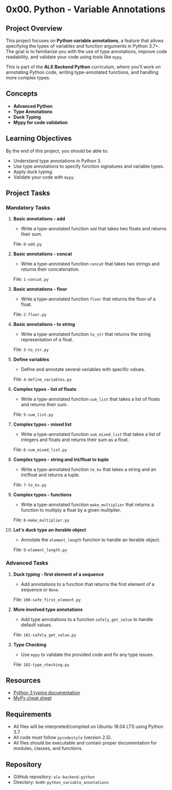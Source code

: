 # 0x00. Python - Variable Annotations

## Project Overview

This project focuses on **Python variable annotations**, a feature that allows specifying the types of variables and function arguments in Python 3.7+. The goal is to familiarize you with the use of type annotations, improve code readability, and validate your code using tools like `mypy`. 

This is part of the **ALX Backend Python** curriculum, where you'll work on annotating Python code, writing type-annotated functions, and handling more complex types.

## Concepts

- **Advanced Python**
- **Type Annotations**
- **Duck Typing**
- **Mypy for code validation**

## Learning Objectives

By the end of this project, you should be able to:

- Understand type annotations in Python 3.
- Use type annotations to specify function signatures and variable types.
- Apply duck typing.
- Validate your code with `mypy`.

## Project Tasks

### Mandatory Tasks

1. **Basic annotations - add**
   - Write a type-annotated function `add` that takes two floats and returns their sum.
   
   File: `0-add.py`

2. **Basic annotations - concat**
   - Write a type-annotated function `concat` that takes two strings and returns their concatenation.

   File: `1-concat.py`

3. **Basic annotations - floor**
   - Write a type-annotated function `floor` that returns the floor of a float.

   File: `2-floor.py`

4. **Basic annotations - to string**
   - Write a type-annotated function `to_str` that returns the string representation of a float.

   File: `3-to_str.py`

5. **Define variables**
   - Define and annotate several variables with specific values.

   File: `4-define_variables.py`

6. **Complex types - list of floats**
   - Write a type-annotated function `sum_list` that takes a list of floats and returns their sum.

   File: `5-sum_list.py`

7. **Complex types - mixed list**
   - Write a type-annotated function `sum_mixed_list` that takes a list of integers and floats and returns their sum as a float.

   File: `6-sum_mixed_list.py`

8. **Complex types - string and int/float to tuple**
   - Write a type-annotated function `to_kv` that takes a string and an int/float and returns a tuple.

   File: `7-to_kv.py`

9. **Complex types - functions**
   - Write a type-annotated function `make_multiplier` that returns a function to multiply a float by a given multiplier.

   File: `8-make_multiplier.py`

10. **Let's duck type an iterable object**
    - Annotate the `element_length` function to handle an iterable object.

    File: `9-element_length.py`

### Advanced Tasks

1. **Duck typing - first element of a sequence**
   - Add annotations to a function that returns the first element of a sequence or `None`.

   File: `100-safe_first_element.py`

2. **More involved type annotations**
   - Add type annotations to a function `safely_get_value` to handle default values.

   File: `101-safely_get_value.py`

3. **Type Checking**
   - Use `mypy` to validate the provided code and fix any type issues.

   File: `102-type_checking.py`

## Resources

- [Python 3 typing documentation](https://docs.python.org/3/library/typing.html)
- [MyPy cheat sheet](https://mypy.readthedocs.io/en/stable/cheat_sheet_py3.html)

## Requirements

- All files will be interpreted/compiled on Ubuntu 18.04 LTS using Python 3.7.
- All code must follow `pycodestyle` (version 2.5).
- All files should be executable and contain proper documentation for modules, classes, and functions.

## Repository

- GitHub repository: `alx-backend-python`
- Directory: `0x00-python_variable_annotations`
